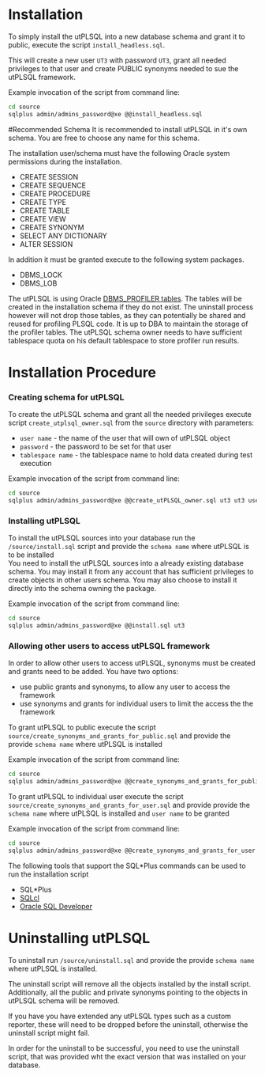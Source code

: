 # Installation

To simply install the utPLSQL into a new database schema and grant it to public, execute the script `install_headless.sql`.

This will create a new user `UT3` with password `UT3`, grant all needed privileges to that user and create PUBLIC synonyms needed to sue the utPLSQL framework.

Example invocation of the script from command line:
```bash
cd source
sqlplus admin/admins_password@xe @@install_headless.sql  
```


#Recommended Schema
It is recommended to install utPLSQL in it's own schema. You are free to choose any name for this schema.

The installation user/schema must have the following Oracle system permissions during the installation.
  - CREATE SESSION
  - CREATE SEQUENCE
  - CREATE PROCEDURE
  - CREATE TYPE
  - CREATE TABLE
  - CREATE VIEW
  - CREATE SYNONYM
  - SELECT ANY DICTIONARY
  - ALTER SESSION
  
In addition it must be granted execute to the following system packages.

  - DBMS_LOCK
  - DBMS_LOB
  
    
The utPLSQL is using Oracle [DBMS_PROFILER tables](https://docs.oracle.com/cd/E18283_01/appdev.112/e16760/d_profil.htm#i999476). 
The tables will be created in the installation schema if they do not exist.
The uninstall process however will not drop those tables, as they can potentially be shared and reused for profiling PLSQL code.
It is up to DBA to maintain the storage of the profiler tables.
The utPLSQL schema owner needs to have sufficient tablespace quota on his default tablespace to store profiler run results.

  
# Installation Procedure


### Creating schema for utPLSQL
To create the utPLSQL schema and grant all the needed privileges execute script `create_utplsql_owner.sql` from the `source` directory with parameters:
- `user name` - the name of the user that will own of utPLSQL object
- `password`  - the password to be set for that user
- `tablespace name` - the tablespace name to hold data created during test execution

Example invocation of the script from command line:
```bash
cd source
sqlplus admin/admins_password@xe @@create_utPLSQL_owner.sql ut3 ut3 users  
```

### Installing utPLSQL
To install the utPLSQL sources into your database run the `/source/install.sql` script and provide the `schema name` where utPLSQL is to be installed  
You need to install the utPLSQL sources into a already existing database schema.
You may install it from any account that has sufficient privileges to create objects in other users schema.
You may also choose to install it directly into the schema owning the package.  

Example invocation of the script from command line:
```bash
cd source
sqlplus admin/admins_password@xe @@install.sql ut3  
```

### Allowing other users to access utPLSQL framework
In order to allow other users to access utPLSQL, synonyms must be created and grants need to be added.
You have two options:
- use public grants and synonyms, to allow any user to access the framework
- use synonyms and grants for individual users to limit the access the the framework
 
To grant utPLSQL to public execute the script `source/create_synonyms_and_grants_for_public.sql` and provide the provide `schema name` where utPLSQL is installed 

Example invocation of the script from command line:
```bash
cd source
sqlplus admin/admins_password@xe @@create_synonyms_and_grants_for_public.sql ut3  
```
To grant utPLSQL to individual user execute the script `source/create_synonyms_and_grants_for_user.sql` and provide provide the `schema name` where utPLSQL is installed and `user name` to be granted

Example invocation of the script from command line:
```bash
cd source
sqlplus admin/admins_password@xe @@create_synonyms_and_grants_for_user.sql ut3 hr  
```

The following tools that support the SQL*Plus commands can be used to run the installation script
  - SQL*Plus
  - [SQLcl](http://www.oracle.com/technetwork/developer-tools/sqlcl/overview/index.html)
  - [Oracle SQL Developer](http://www.oracle.com/technetwork/developer-tools/sql-developer/overview/index.html)
 

# Uninstalling utPLSQL

To uninstall run `/source/uninstall.sql` and provide the provide `schema name` where utPLSQL is installed.

The uninstall script will remove all the objects installed by the install script.
Additionally, all the public and private synonyms pointing to the objects in utPLSQL schema will be removed.

If you have you have extended any utPLSQL types such as a custom reporter, these will need to be dropped before the uninstall, otherwise the uninstall script might fail.

In order for the uninstall to be successful, you need to use the uninstall script, that was provided wht the exact version that was installed on your database.
